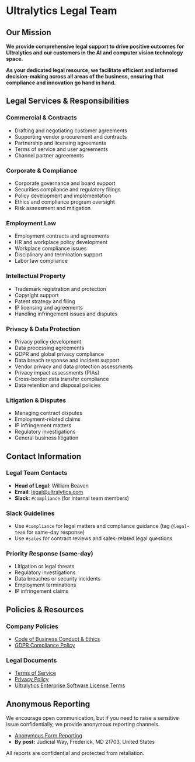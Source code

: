 # Ultralytics Legal Team

## Our Mission

**We provide comprehensive legal support to drive positive outcomes for Ultralytics and our customers in the AI and computer vision technology space.**

**As your dedicated legal resource, we facilitate efficient and informed decision-making across all areas of the business, ensuring that compliance and innovation go hand in hand.**

## Legal Services & Responsibilities

### Commercial & Contracts

- Drafting and negotiating customer agreements
- Supporting vendor procurement and contracts
- Partnership and licensing agreements
- Terms of service and user agreements
- Channel partner agreements

### Corporate & Compliance

- Corporate governance and board support
- Securities compliance and regulatory filings
- Policy development and implementation
- Ethics and compliance program oversight
- Risk assessment and mitigation

### Employment Law

- Employment contracts and agreements
- HR and workplace policy development
- Workplace compliance issues
- Disciplinary and termination support
- Labor law compliance

### Intellectual Property

- Trademark registration and protection
- Copyright support
- Patent strategy and filing
- IP licensing and agreements
- Handling infringement issues and disputes

### Privacy & Data Protection

- Privacy policy development
- Data processing agreements
- GDPR and global privacy compliance
- Data breach response and incident support
- Vendor privacy and data protection assessments
- Privacy impact assessments (PIAs)
- Cross-border data transfer compliance
- Data retention and disposal policies

### Litigation & Disputes

- Managing contract disputes
- Employment-related claims
- IP infringement matters
- Regulatory investigations
- General business litigation

## Contact Information

### Legal Team Contacts

- **Head of Legal**: William Beaven
- **Email**: [legal@ultralytics.com](mailto:legal@ultralytics.com)
- **Slack**: `#compliance` (for internal team members)

### Slack Guidelines

- Use `#compliance` for legal matters and compliance guidance (tag `@legal-team` for same-day response)
- Use `#sales` for contract reviews and sales-related legal questions

### Priority Response (same-day)

- Litigation or legal threats
- Regulatory investigations
- Data breaches or security incidents
- Employment terminations
- IP infringement claims

## Policies & Resources

### Company Policies

- [Code of Business Conduct & Ethics](https://handbook.ultralytics.com/legal/code-of-business-conduct-and-ethics/#consequences-of-violations)
- [GDPR Compliance Policy](https://app.vanta.com/c/ultralytics/employee/onboarding)

### Legal Documents

- [Terms of Service](https://www.ultralytics.com/legal/terms-of-service)
- [Privacy Policy](https://www.ultralytics.com/legal/privacy)
- [Ultralytics Enterprise Software License Terms](https://www.ultralytics.com/legal/enterprise-software-license)

## Anonymous Reporting

We encourage open communication, but if you need to raise a sensitive issue confidentially, we provide anonymous reporting channels.

- [Anonymous Form Reporting](https://docs.google.com/forms/d/e/1FAIpQLSdXE24kB5975eZZBJ_0t1E-w7TKlTCUFYpm_MvccXi9qvwJtQ/viewform)
- **By post:** Judicial Way, Frederick, MD 21703, United States

All reports are confidential and protected from retaliation.
